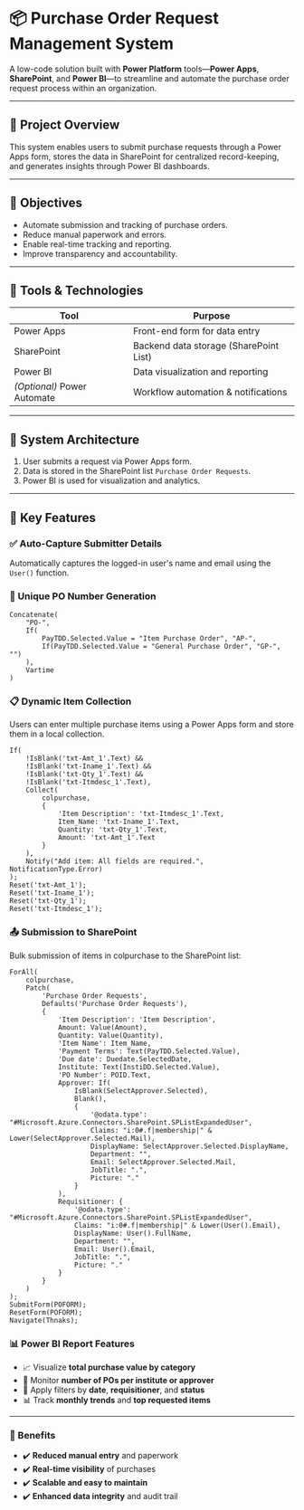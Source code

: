 # 📦 Purchase Order Request Management System

A low-code solution built with **Power Platform** tools—**Power Apps**, **SharePoint**, and **Power BI**—to streamline and automate the purchase order request process within an organization.

---

## 🧩 Project Overview

This system enables users to submit purchase requests through a Power Apps form, stores the data in SharePoint for centralized record-keeping, and generates insights through Power BI dashboards.

---

## 🎯 Objectives

- Automate submission and tracking of purchase orders.
- Reduce manual paperwork and errors.
- Enable real-time tracking and reporting.
- Improve transparency and accountability.

---

## 🔧 Tools & Technologies

| Tool            | Purpose                               |
|-----------------|----------------------------------------|
| Power Apps       | Front-end form for data entry         |
| SharePoint       | Backend data storage (SharePoint List)|
| Power BI         | Data visualization and reporting      |
| *(Optional)* Power Automate | Workflow automation & notifications |

---

## 🧱 System Architecture

1. User submits a request via Power Apps form.
2. Data is stored in the SharePoint list `Purchase Order Requests`.
3. Power BI is used for visualization and analytics.

---

## 🔐 Key Features

### ✅ Auto-Capture Submitter Details
Automatically captures the logged-in user's name and email using the `User()` function.

### 🔢 Unique PO Number Generation

```powerapps
Concatenate(
    "PO-",
    If(
        PayTDD.Selected.Value = "Item Purchase Order", "AP-",
        If(PayTDD.Selected.Value = "General Purchase Order", "GP-", "")
    ),
    Vartime
)
```

### 📋 Dynamic Item Collection
Users can enter multiple purchase items using a Power Apps form and store them in a local collection.

```powerapps
If(
    !IsBlank('txt-Amt_1'.Text) && 
    !IsBlank('txt-Iname_1'.Text) && 
    !IsBlank('txt-Qty_1'.Text) &&
    !IsBlank('txt-Itmdesc_1'.Text),
    Collect(
        colpurchase,
        {
            'Item Description': 'txt-Itmdesc_1'.Text,
            Item_Name: 'txt-Iname_1'.Text,
            Quantity: 'txt-Qty_1'.Text,
            Amount: 'txt-Amt_1'.Text
        }
    ),
    Notify("Add item: All fields are required.", NotificationType.Error)
);
Reset('txt-Amt_1');
Reset('txt-Iname_1');
Reset('txt-Qty_1');
Reset('txt-Itmdesc_1');
```

### 📤 Submission to SharePoint
Bulk submission of items in colpurchase to the SharePoint list:

```powerapps
ForAll(
    colpurchase,
    Patch(
        'Purchase Order Requests',
        Defaults('Purchase Order Requests'),
        {
            'Item Description': 'Item Description',
            Amount: Value(Amount),
            Quantity: Value(Quantity),
            'Item Name': Item_Name,
            'Payment Terms': Text(PayTDD.Selected.Value),
            'Due date': Duedate.SelectedDate,
            Institute: Text(InstiDD.Selected.Value),
            'PO Number': POID.Text,
            Approver: If(
                IsBlank(SelectApprover.Selected),
                Blank(),
                {
                    '@odata.type': "#Microsoft.Azure.Connectors.SharePoint.SPListExpandedUser",
                    Claims: "i:0#.f|membership|" & Lower(SelectApprover.Selected.Mail),
                    DisplayName: SelectApprover.Selected.DisplayName,
                    Department: "",
                    Email: SelectApprover.Selected.Mail,
                    JobTitle: ".",
                    Picture: "."
                }
            ),
            Requisitioner: {
                '@odata.type': "#Microsoft.Azure.Connectors.SharePoint.SPListExpandedUser",
                Claims: "i:0#.f|membership|" & Lower(User().Email),
                DisplayName: User().FullName,
                Department: "",
                Email: User().Email,
                JobTitle: ".",
                Picture: "."
            }
        }
    )
);
SubmitForm(POFORM);
ResetForm(POFORM);
Navigate(Thnaks);
```

### 📊 Power BI Report Features

- 📈 Visualize **total purchase value by category**
- 🏫 Monitor **number of POs per institute or approver**
- 📅 Apply filters by **date**, **requisitioner**, and **status**
- 📊 Track **monthly trends** and **top requested items**

---

### 🚀 Benefits

- ✔️ **Reduced manual entry** and paperwork
- ✔️ **Real-time visibility** of purchases
- ✔️ **Scalable and easy to maintain**
- ✔️ **Enhanced data integrity** and audit trail
